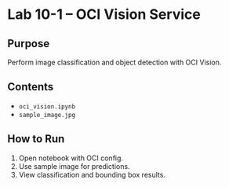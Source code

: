 # Lab 10-1 – OCI Vision Service

## **Purpose**
Perform image classification and object detection with OCI Vision.

## **Contents**
- `oci_vision.ipynb`
- `sample_image.jpg`

## **How to Run**
1. Open notebook with OCI config.
2. Use sample image for predictions.
3. View classification and bounding box results.


